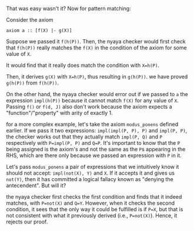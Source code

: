 That was easy wasn't it? Now for pattern matching:

Consider the axiom
```
axiom a :: [f(X) |- g(X)]
```

Suppose we passed it `f(h(P))`. Then, the nyaya checker would first 
check that `f(h(P))` really matches the `f(X)` in the condition of 
the axiom for some value of `X`.

It would find that it really does match the condition with `X=h(P)`.

Then, it derives `g(X)` with `X=h(P)`, thus resulting in `g(h(P))`. 
we have proved `g(h(P))` from `f(h(P))`.

On the other hand, the nyaya checker would error out if we passed to
`a` the expression `impl(h(P))` because it cannot match `f(X)` for any value of `X`.
Passing `f()` or `f(d, J)` also don't work because the axiom 
expects a "function"/"property" with arity of exactly 1.

for a more complex example, let's take the axiom `modus_ponens` defined earlier.
If we pass it two expressions: `impl(impl(P, P), P)` and `impl(P, P)`, 
the checker works out that they actually match `impl(P, Q)` and `P` respectively
with `P=impl(P, P)` and `Q=P`. It's important to know that the `P` being assigned is the axiom's 
and not the same as the `P`s appearing in the RHS, which are there only because we passed an 
expression with `P` in it.

Let's pass `modus_ponens` a pair of expressions that we intuitively know it should not accept:
`impl(not(X), Y)` and `X`. If it accepts it and gives us `not(Y)`, then it has committed a logical 
fallacy known as "denying the antecendent". But will it?

the nyaya checker first checks the first condition and finds that it indeed matches, with `P=not(X)`
and `Q=Y`. However, when it checks the second condition, it sees that the only way it could be fulfilled 
is if `P=X`, but that is not consistent with what it previously derived (i.e., `P=not(X)`). 
Hence, it rejects our proof.


